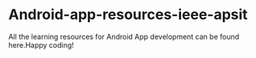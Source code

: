 # Android-app-resources-ieee-apsit
All the learning resources for Android App development can be found here.Happy coding!

